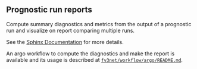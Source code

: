 ## Prognostic run reports

Compute summary diagnostics and metrics from the output of a prognostic run and
visualize on report comparing multiple runs.

See the [Sphinx
Documentation](https://vulcanclimatemodeling.com/docs/diagnostics/)
for more details.

An argo workflow to compute the diagnostics and make the report is available and
its usage is described at [`fv3net/workflow/argo/README.md`](https://github.com/VulcanClimateModeling/fv3net/blob/master/workflows/argo/README.md).
